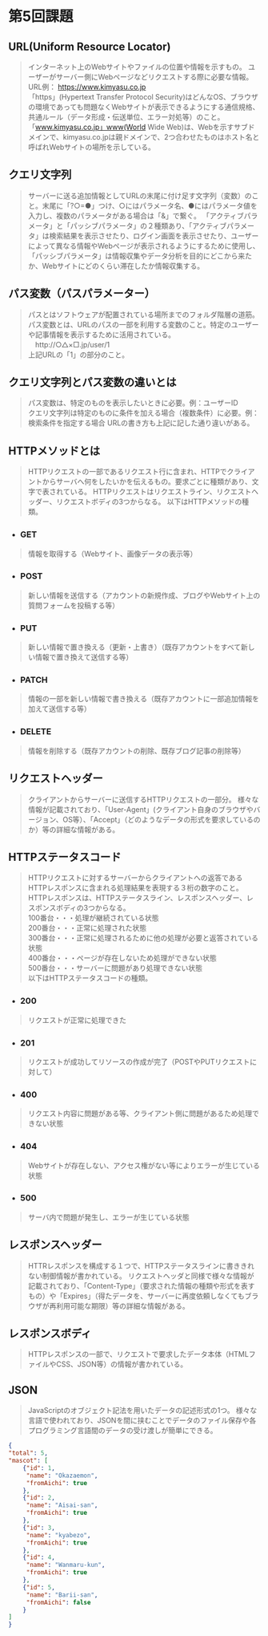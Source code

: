 # 第5回課題
## URL(Uniform Resource Locator)
 > インターネット上のWebサイトやファイルの位置や情報を示すもの。
>  ユーザーがサーバー側にWebページなどリクエストする際に必要な情報。<br>
 > URL例： https://www.kimyasu.co.jp<br>
 > 「https」(Hypertext Transfer Protocol Security)はどんなOS、ブラウザの環境であっても問題なくWebサイトが表示できるようにする通信規格、共通ルール（データ形成・伝送単位、エラー対処等）のこと。<br>
 > 「www.kimyasu.co.jp」www(World Wide Web)は、Webを示すサブドメインで、kimyasu.co.jpは親ドメインで、2つ合わせたものはホスト名と呼ばれWebサイトの場所を示している。
 > 
## クエリ文字列
 > サーバーに送る追加情報としてURLの末尾に付け足す文字列（変数）のこと。末尾に「?○=●」つけ、○にはパラメータ名、●にはパラメータ値を入力し、複数のパラメータがある場合は「&」で繋ぐ。
 > 「アクティブパラメータ」と「パッシブパラメータ」の２種類あり、「アクティブパラメータ」は検索結果を表示させたり、ログイン画面を表示させたり、ユーザーによって異なる情報やWebページが表示されるようにするために使用し、
 「パッシブパラメータ」は情報収集やデータ分析を目的にどこから来たか、Webサイトにどのくらい滞在したか情報収集する。
 > 
## パス変数（パスパラメーター）
 > パスとはソフトウェアが配置されている場所までのフォルダ階層の道筋。  
 > パス変数とは、URLのパスの一部を利用する変数のこと。特定のユーザーや記事情報を表示するために活用されている。<br>
　http://○△×□.jp/user/1 <br>
  上記URLの「1」の部分のこと。

## クエリ文字列とパス変数の違いとは
 > パス変数は、特定のものを表示したいときに必要。例：ユーザーID  
 > クエリ文字列は特定のものに条件を加える場合（複数条件）に必要。例：検索条件を指定する場合
 > URLの書き方も上記に記した通り違いがある。
## HTTPメソッドとは
 > HTTPリクエストの一部であるリクエスト行に含まれ、HTTPでクライアントからサーバへ何をしたいかを伝えるもの。要求ごとに種類があり、文字で表されている。
 > HTTPリクエストはリクエストライン、リクエストヘッダー、リクエストボディの3つからなる。
 > 以下はHTTPメソッドの種類。 
 - ### GET　
 > 情報を取得する（Webサイト、画像データの表示等）
 - ### POST　
 > 新しい情報を送信する（アカウントの新規作成、ブログやWebサイト上の質問フォームを投稿する等）
 - ### PUT　
 > 新しい情報で置き換える（更新・上書き）（既存アカウントをすべて新しい情報で置き換えて送信する等）
 - ### PATCH　
 > 情報の一部を新しい情報で書き換える（既存アカウントに一部追加情報を加えて送信する等）
 - ### DELETE　
 > 情報を削除する（既存アカウントの削除、既存ブログ記事の削除等）

## リクエストヘッダー
 > クライアントからサーバーに送信するHTTPリクエストの一部分。
 > 様々な情報が記載されており、「User-Agent」(クライアント自身のブラウザやバージョン、OS等）、「Accept」（どのようなデータの形式を要求しているのか）等の詳細な情報がある。

## HTTPステータスコード
 > HTTPリクエストに対するサーバーからクライアントへの返答であるHTTPレスポンスに含まれる処理結果を表現する３桁の数字のこと。  
 > HTTPレスポンスは、HTTPステータスライン、レスポンスヘッダー、レスポンスボディの3つからなる。<br>
 > 100番台・・・処理が継続されている状態<br>
 > 200番台・・・正常に処理された状態<br>
 > 300番台・・・正常に処理されるために他の処理が必要と返答されている状態<br>
 > 400番台・・・ページが存在しないため処理ができない状態<br>
 > 500番台・・・サーバーに問題があり処理できない状態<br>
 > 以下はHTTPステータスコードの種類。
 - ### 200　
 > リクエストが正常に処理できた
 - ### 201　
 > リクエストが成功してリソースの作成が完了（POSTやPUTリクエストに対して）
 - ### 400　
 > リクエスト内容に問題がある等、クライアント側に問題があるため処理できない状態
 - ### 404　
 > Webサイトが存在しない、アクセス権がない等によりエラーが生じている状態
 - ### 500　
 > サーバ内で問題が発生し、エラーが生じている状態

## レスポンスヘッダー
> HTTRレスポンスを構成する１つで、HTTPステータスラインに書ききれない制御情報が書かれている。 
> リクエストヘッダと同様で様々な情報が記載されており、「Content-Type」（要求された情報の種類や形式を表すもの）や「Expires」（得たデータを、サーバーに再度依頼しなくてもブラウザが再利用可能な期限）等の詳細な情報がある。
## レスポンスボディ
 > HTTPレスポンスの一部で、リクエストで要求したデータ本体（HTMLファイルやCSS、JSON等）の情報が書かれている。
## JSON
 > JavaScriptのオブジェクト記法を用いたデータの記述形式の1つ。
 > 様々な言語で使われており、JSONを間に挟むことでデータのファイル保存や各プログラミング言語間のデータの受け渡しが簡単にできる。
```json
{
"total": 5,
"mascot": [
    {"id": 1,
     "name": "Okazaemon",
     "fromAichi": true
    },
    {"id": 2,
     "name": "Aisai-san",
     "fromAichi": true
    },
    {"id": 3,
     "name": "kyabezo",
     "fromAichi": true
    },
    {"id": 4,
     "name": "Wanmaru-kun",
     "fromAichi": true
    },
    {"id": 5,
     "name": "Barii-san",
     "fromAichi": false
    }
]
}
```



